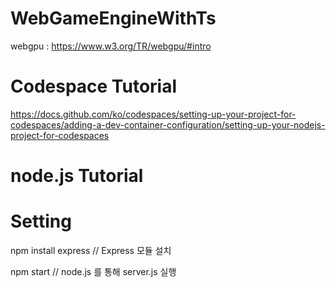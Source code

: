 # WebGameEngineWithTs

webgpu : https://www.w3.org/TR/webgpu/#intro

# Codespace Tutorial

https://docs.github.com/ko/codespaces/setting-up-your-project-for-codespaces/adding-a-dev-container-configuration/setting-up-your-nodejs-project-for-codespaces

# node.js Tutorial


# Setting

npm install express // Express 모듈 설치

npm start // node.js 를 통해 server.js 실행

